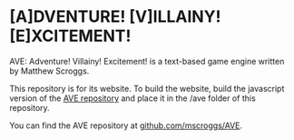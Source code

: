 # [A]DVENTURE! [V]ILLAINY! [E]XCITEMENT!

AVE: Adventure! Villainy! Excitement! is a text-based game engine
written by Matthew Scroggs.

This repository is for its website. To build the website, build the javascript version of the 
[AVE repository](http://github.com/mscroggs/AVE) and place it in the /ave folder of this repository.

You can find the AVE repository at [github.com/mscroggs/AVE](http://github.com/mscroggs/AVE).

